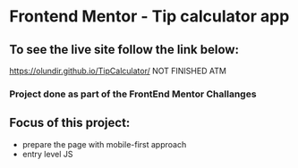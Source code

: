 # Frontend Mentor - Tip calculator app

## To see the live site follow the link below:

https://olundir.github.io/TipCalculator/ NOT FINISHED ATM

### Project done as part of the FrontEnd Mentor Challanges

## Focus of this project:

- prepare the page with mobile-first approach
- entry level JS
